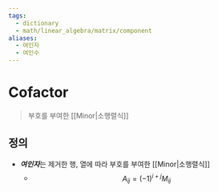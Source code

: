 ```yaml
---
tags:
  - dictionary
  - math/linear_algebra/matrix/component
aliases:
  - 여인자
  - 여인수
---
```

# Cofactor
> 부호를 부여한 [[Minor|소행렬식]]
## 정의 
+ ***여인자***는 제거한 행, 열에 따라 부호를 부여한 [[Minor|소행렬식]]
	+ $$A_{ij} = (-1)^{i+j}M_{ij}$$